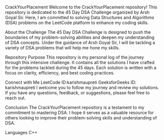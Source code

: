 CrackYourPlacement
Welcome to the CrackYourPlacement repository! This repository is dedicated to the 45 Day DSA Challenge organized by Arsh Goyal Sir. Here, I am committed to solving Data Structures and Algorithms (DSA) problems on the LeetCode platform to enhance my coding skills.

About the Challenge
The 45 Day DSA Challenge is designed to push the boundaries of my problem-solving abilities and deepen my understanding of DSA concepts. Under the guidance of Arsh Goyal Sir, I will be tackling a variety of DSA problems that will help me hone my skills.

Repository Purpose
This repository is my personal log of the journey through this intensive challenge. It contains all the solutions I have crafted for the problems tackled during the 45 days. Each solution is written with a focus on clarity, efficiency, and best coding practices.

Connect with Me
LeetCode ID:karishmaupreti
GeeksforGeeks ID: karishmaupreti
I welcome you to follow my journey and review my solutions. If you have any questions, feedback, or suggestions, please feel free to reach out.

Conclusion
The CrackYourPlacement repository is a testament to my commitment to mastering DSA. I hope it serves as a valuable resource for others looking to improve their problem-solving skills and understanding of DSA.

Languages
C++
